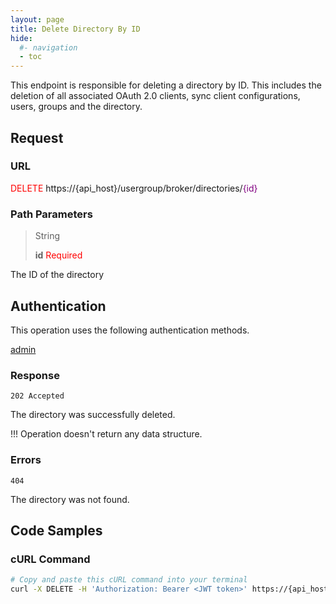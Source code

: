 ```yaml
---
layout: page
title: Delete Directory By ID
hide:
  #- navigation
  - toc
---
```


This endpoint is responsible for deleting a directory by ID. This includes the deletion of all associated OAuth 2.0 clients, sync client configurations, users, groups and the directory.

## Request

### URL

<span style="color:red">DELETE</span> https://{api_host}/usergroup/broker/directories/<span style="color:purple">{id}</span>


### Path Parameters

> String
> 
> **id**    <span style="color:red">Required</span>

The ID of the directory


## Authentication

This operation uses the following authentication methods.

[admin](../Authentication.md#admin)

### Response
`202 Accepted`

The directory was successfully deleted.

!!!
    Operation doesn't return any data structure.

### Errors
`404`

The directory was not found.

## Code Samples

### cURL Command

```sh
# Copy and paste this cURL command into your terminal
curl -X DELETE -H 'Authorization: Bearer <JWT token>' https://{api_host}/usergroup/broker/directories/{id}
```
